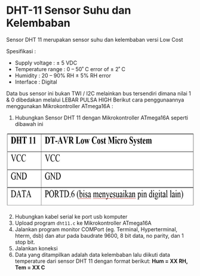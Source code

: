 # DHT-11 Sensor Suhu dan Kelembaban
Sensor DHT 11 merupakan sensor suhu dan kelembaban versi Low Cost

Spesifikasi :
* Supply voltage : ± 5 VDC
* Temperature range : 0 – 50˚ C error of ± 2˚ C
* Humidity : 20 – 90% RH ± 5% RH error
* Interface : Digital

Data bus sensor ini bukan TWI / I2C melainkan bus tersendiri dimana nilai 1 & 0 dibedakan melalui LEBAR PULSA HIGH
Berikut cara penggunaannya menggunakan Mikrokontroller ATmega16A :
1.	Hubungkan Sensor DHT 11 dengan Mikrokontroller ATmega16A seperti dibawah ini

<img src="/images/dht11.JPG" height="200">

2.	Hubungkan kabel serial ke port usb komputer
3.	Upload program ```dht11.c``` ke Mikrokontroller ATmega16A
4.	Jalankan program monitor COMPort (eg. Terminal, Hyperterminal, hterm, dsb) dan atur pada baudrate 9600, 8 bit data, no parity, dan 1 stop bit. 
5.	Jalankan koneksi
6.	Data yang ditampilkan adalah data kelembaban lalu diikuti data temperature dari sensor DHT 11 dengan format berikut:
**Hum = XX RH, Tem = XX C**

